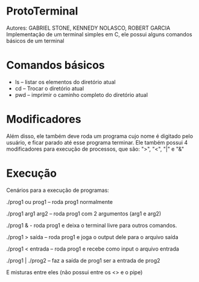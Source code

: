 # ProtoTerminal
Autores: GABRIEL STONE, KENNEDY NOLASCO, ROBERT GARCIA
Implementação de um terminal simples em C, ele possui alguns comandos básicos de um terminal
# Comandos básicos
- ls – listar os elementos do diretório atual
- cd – Trocar o diretório atual
- pwd – imprimir o caminho completo do diretório atual
# Modificadores 
Além disso, ele também deve roda um programa cujo nome é digitado pelo usuário, e ficar parado até esse programa terminar.
Ele também possui 4 modificadores para execução de processos, que são: ">", "<", "|" e "&"
# Execução
Cenários para a execução de programas:

./prog1 ou prog1 – roda prog1 normalmente

./prog1 arg1 arg2 – roda prog1 com 2 argumentos (arg1 e arg2)

./prog1 & - roda prog1 e deixa o terminal livre para outros comandos.

./prog1 > saída – roda prog1 e joga o output dele para o arquivo saída

./prog1 < entrada – roda prog1 e recebe como input o arquivo entrada

./prog1 | ./prog2 – faz a saída de prog1 ser a entrada de prog2

E misturas entre eles (não possui entre os <> e o pipe)
